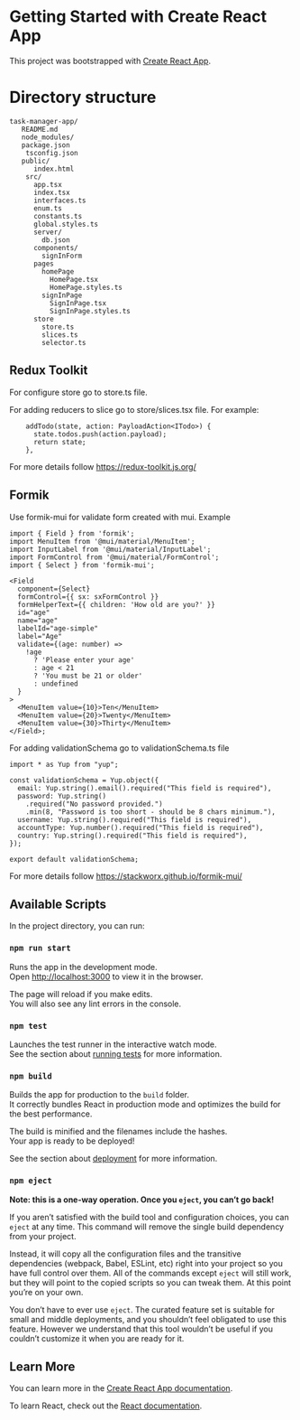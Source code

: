 # Getting Started with Create React App

This project was bootstrapped with [Create React App](https://github.com/facebook/create-react-app).

# Directory structure

```
task-manager-app/
   README.md
   node_modules/
   package.json
	tsconfig.json
   public/
      index.html
    src/
      app.tsx
      index.tsx
      interfaces.ts
      enum.ts
      constants.ts
      global.styles.ts
      server/
        db.json
      components/
        signInForm
      pages
        homePage
          HomePage.tsx
          HomePage.styles.ts
        signInPage
          SignInPage.tsx
          SignInPage.styles.ts
      store
        store.ts
        slices.ts
        selector.ts
```

## Redux Toolkit

For configure store go to store.ts file.

For adding reducers to slice go to store/slices.tsx file. For example:

```
    addTodo(state, action: PayloadAction<ITodo>) {
      state.todos.push(action.payload);
      return state;
    },
```

For more details follow https://redux-toolkit.js.org/

## Formik

Use formik-mui for validate form created with mui.
Example

```
import { Field } from 'formik';
import MenuItem from '@mui/material/MenuItem';
import InputLabel from '@mui/material/InputLabel';
import FormControl from '@mui/material/FormControl';
import { Select } from 'formik-mui';

<Field
  component={Select}
  formControl={{ sx: sxFormControl }}
  formHelperText={{ children: 'How old are you?' }}
  id="age"
  name="age"
  labelId="age-simple"
  label="Age"
  validate={(age: number) =>
    !age
      ? 'Please enter your age'
      : age < 21
      ? 'You must be 21 or older'
      : undefined
  }
>
  <MenuItem value={10}>Ten</MenuItem>
  <MenuItem value={20}>Twenty</MenuItem>
  <MenuItem value={30}>Thirty</MenuItem>
</Field>;
```

For adding validationSchema go to validationSchema.ts file

```
import * as Yup from "yup";

const validationSchema = Yup.object({
  email: Yup.string().email().required("This field is required"),
  password: Yup.string()
    .required("No password provided.")
    .min(8, "Password is too short - should be 8 chars minimum."),
  username: Yup.string().required("This field is required"),
  accountType: Yup.number().required("This field is required"),
  country: Yup.string().required("This field is required"),
});

export default validationSchema;
```

For more details follow https://stackworx.github.io/formik-mui/

## Available Scripts

In the project directory, you can run:

### `npm run start`

Runs the app in the development mode.\
Open [http://localhost:3000](http://localhost:3000) to view it in the browser.

The page will reload if you make edits.\
You will also see any lint errors in the console.

### `npm test`

Launches the test runner in the interactive watch mode.\
See the section about [running tests](https://facebook.github.io/create-react-app/docs/running-tests) for more information.

### `npm build`

Builds the app for production to the `build` folder.\
It correctly bundles React in production mode and optimizes the build for the best performance.

The build is minified and the filenames include the hashes.\
Your app is ready to be deployed!

See the section about [deployment](https://facebook.github.io/create-react-app/docs/deployment) for more information.

### `npm eject`

**Note: this is a one-way operation. Once you `eject`, you can’t go back!**

If you aren’t satisfied with the build tool and configuration choices, you can `eject` at any time. This command will remove the single build dependency from your project.

Instead, it will copy all the configuration files and the transitive dependencies (webpack, Babel, ESLint, etc) right into your project so you have full control over them. All of the commands except `eject` will still work, but they will point to the copied scripts so you can tweak them. At this point you’re on your own.

You don’t have to ever use `eject`. The curated feature set is suitable for small and middle deployments, and you shouldn’t feel obligated to use this feature. However we understand that this tool wouldn’t be useful if you couldn’t customize it when you are ready for it.

## Learn More

You can learn more in the [Create React App documentation](https://facebook.github.io/create-react-app/docs/getting-started).

To learn React, check out the [React documentation](https://reactjs.org/).
